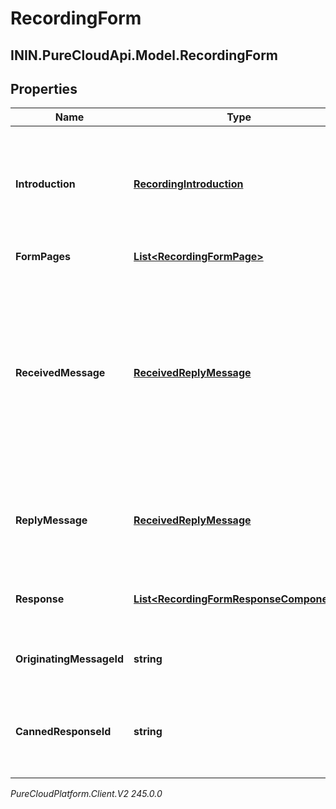# RecordingForm

## ININ.PureCloudApi.Model.RecordingForm

## Properties

|Name | Type | Description | Notes|
|------------ | ------------- | ------------- | -------------|
| **Introduction** | [**RecordingIntroduction**](RecordingIntroduction) | The introduction component, used to give an intro into what the form entails. | [optional] |
| **FormPages** | [**List&lt;RecordingFormPage&gt;**](RecordingFormPage) | Form pages. | [optional] |
| **ReceivedMessage** | [**ReceivedReplyMessage**](ReceivedReplyMessage) | Defines the initial prompt message structure containing title and subtitle fields that are displayed to the end user when a form requires completion. | [optional] |
| **ReplyMessage** | [**ReceivedReplyMessage**](ReceivedReplyMessage) | The reply message after the user has filled out the form received. | [optional] |
| **Response** | [**List&lt;RecordingFormResponseComponent&gt;**](RecordingFormResponseComponent) | Content of the payload included in the Form response. | [optional] |
| **OriginatingMessageId** | **string** | Reference to the id of the original message. | [optional] |
| **CannedResponseId** | **string** | The id of the canned response which was used to create the form. | [optional] |



_PureCloudPlatform.Client.V2 245.0.0_
